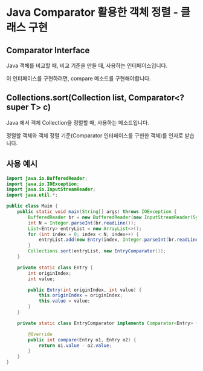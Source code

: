 # Java Comparator 활용한 객체 정렬 - 클래스 구현

## Comparator Interface

Java 객체를 비교할 때, 비교 기준을 만들 때, 사용하는 인터페이스입니다.

이 인터페이스를 구현하려면, compare 메소드를 구현해야합니다.



## Collections.sort(Collection<T> list, Comparator<? super T> c)

Java 에서 객체 Collection을 정렬할 때, 사용하는 메소드입니다.

정렬할 객체와 객체 정렬 기준(Comparator 인터페이스를 구현한 객체)를 인자로 받습니다.



## 사용 예시

```java
import java.io.BufferedReader;
import java.io.IOException;
import java.io.InputStreamReader;
import java.util.*;

public class Main {
    public static void main(String[] args) throws IOException {
        BufferedReader br = new BufferedReader(new InputStreamReader(System.in));
        int N = Integer.parseInt(br.readLine());
        List<Entry> entryList = new ArrayList<>();
        for (int index = 0; index < N; index++) {
            entryList.add(new Entry(index, Integer.parseInt(br.readLine())));
        }
        Collections.sort(entryList, new EntryComparator());
    }

    private static class Entry {
        int originIndex;
        int value;

        public Entry(int originIndex, int value) {
            this.originIndex = originIndex;
            this.value = value;
        }
    }

    private static class EntryComparator implements Comparator<Entry> {

        @Override
        public int compare(Entry o1, Entry o2) {
            return o1.value - o2.value;
        }
    }
}
```

